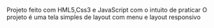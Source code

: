 Projeto feito com HML5,Css3 e JavaScript com o intuito de praticar
O projeto é uma tela simples de layout com menu e layout responsivo
